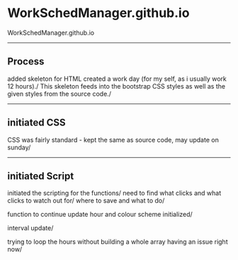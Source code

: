 # WorkSchedManager.github.io
WorkSchedManager.github.io




-----------------------



Process
-------
added skeleton for HTML
created a work day (for my self, as i usually work 12 hours)./
This skeleton feeds into the bootstrap CSS styles as well as the given styles from the source code./


------
initiated CSS
--------------
CSS was fairly standard - kept the same as source code, may update on sunday/

-------
initiated Script
----------------

initiated the scripting for the functions/
need to find what clicks and what clicks to watch out for/
where to save and what to do/

function to continue update hour and colour scheme initialized/

interval  update/


trying to loop the hours without building a whole array having an issue right now/
